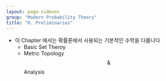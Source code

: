 ```yaml
---
layout: page-sidenav
group: "Modern Probability Theory"
title: "0. Preliminaries"
---
```


- 이 Chapter 에서는 확률론에서 사용되는 기본적인 수학을 다룹니다
	- Basic Set Theroy
	- Metric Topology $$ \& $$ Analysis